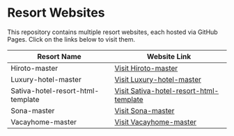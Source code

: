 # Resort Websites

This repository contains multiple resort websites, each hosted via GitHub Pages. Click on the links below to visit them.

| Resort Name | Website Link |
|-------------|--------------|
| Hiroto-master | [Visit Hiroto-master](https://auxxweb.github.io/resort-webistes/hiroto-master/) |
| Luxury-hotel-master | [Visit Luxury-hotel-master](https://auxxweb.github.io/resort-webistes/luxury-hotel-master/) |
| Sativa-hotel-resort-html-template | [Visit Sativa-hotel-resort-html-template](https://auxxweb.github.io/resort-webistes/sativa-hotel-resort-html-template/) |
| Sona-master | [Visit Sona-master](https://auxxweb.github.io/resort-webistes/sona-master/) |
| Vacayhome-master | [Visit Vacayhome-master](https://auxxweb.github.io/resort-webistes/vacayhome-master/) |